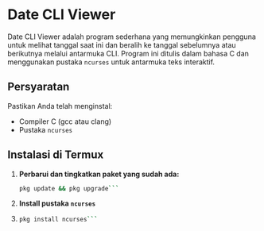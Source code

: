 # Date CLI Viewer

Date CLI Viewer adalah program sederhana yang memungkinkan pengguna untuk melihat tanggal saat ini dan beralih ke tanggal sebelumnya atau berikutnya melalui antarmuka CLI. Program ini ditulis dalam bahasa C dan menggunakan pustaka `ncurses` untuk antarmuka teks interaktif.

## Persyaratan

Pastikan Anda telah menginstal:
- Compiler C (gcc atau clang)
- Pustaka `ncurses`

## Instalasi di Termux

1. **Perbarui dan tingkatkan paket yang sudah ada:**
   ```sh
   pkg update && pkg upgrade```
2. **Install pustaka `ncurses`**
3. ```sh
   pkg install ncurses```
